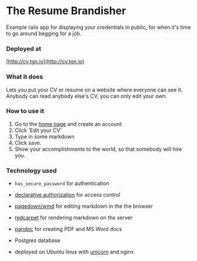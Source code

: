 # The Resume Brandisher

Example rails app for displaying your credentials in public, for when it's time to go around begging for a job.

### Deployed at
[http://cv.tgn.io](http://cv.tgn.io)

### What it does

Lets you put your CV or resume on a website where everyone can see it.
Anybody can read anybody else's CV, you can only edit your own.

### How to use it

1. Go to the [home page][1] and create an account
2. Click 'Edit your CV'
3. Type in some markdown
4. Click save.
5. Show your accomplishments to the world, so that somebody will hire you.

### Technology used

- `has_secure_password` for authentication
- [declarative authorization][2] for access control
- [pagedown/wmd][3] for editing markdown in the the browser
- [redcarpet][4] for rendering markdown on the server
- [pandoc][6] for creating PDF and MS Word docs
- Postgres database
- deployed on Ubuntu linux with [unicorn][5] and nginx


  [1]: http://cv.tgn.io/
  [2]: https://github.com/stffn/declarative_authorization/
  [3]: http://code.google.com/p/pagedown/
  [4]: https://github.com/vmg/redcarpet
  [5]: http://unicorn.bogomips.org/
  [6]: http://pandoc.org/
